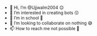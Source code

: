 - 👋 Hi, I’m @Ujjwalm2004 😌
- 👀 I’m interested in creating bots 😗
- 🌱 I’m in school 🙂
- 💞️ I’m looking to collaborate on nothing 😅
- 📫 How to reach me not possible 🥲

<!---
Ujjwalm2004/Ujjwalm2004 is a ✨ special ✨ repository because its `README.md` (this file) appears on your GitHub profile.
You can click the Preview link to take a look at your changes.
--->
